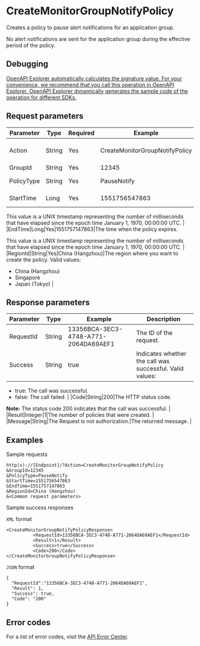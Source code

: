 # CreateMonitorGroupNotifyPolicy

Creates a policy to pause alert notifications for an application group.

No alert notifications are sent for the application group during the effective period of the policy.

## Debugging

[OpenAPI Explorer automatically calculates the signature value. For your convenience, we recommend that you call this operation in OpenAPI Explorer. OpenAPI Explorer dynamically generates the sample code of the operation for different SDKs.](https://api.aliyun.com/#product=Cms&api=CreateMonitorGroupNotifyPolicy&type=RPC&version=2019-01-01)

## Request parameters

|Parameter|Type|Required|Example|Description|
|---------|----|--------|-------|-----------|
|Action|String|Yes|CreateMonitorGroupNotifyPolicy|The operation that you want to perform. Set the value to CreateMonitorGroupNotifyPolicy. |
|GroupId|String|Yes|12345|The ID of the application group. |
|PolicyType|String|Yes|PauseNotify|The type of the policy. Set the value to PauseNotify. |
|StartTime|Long|Yes|1551756547863|The time when the policy takes effect.

This value is a UNIX timestamp representing the number of milliseconds that have elapsed since the epoch time January 1, 1970, 00:00:00 UTC. |
|EndTime|Long|Yes|1551757147863|The time when the policy expires.

This value is a UNIX timestamp representing the number of milliseconds that have elapsed since the epoch time January 1, 1970, 00:00:00 UTC. |
|RegionId|String|Yes|China \(Hangzhou\)|The region where you want to create the policy. Valid values:

-   China \(Hangzhou\)
-   Singapore
-   Japan \(Tokyo\) |

## Response parameters

|Parameter|Type|Example|Description|
|---------|----|-------|-----------|
|RequestId|String|13356BCA-3EC3-4748-A771-2064DA69AEF1|The ID of the request. |
|Success|String|true|Indicates whether the call was successful. Valid values:

-   true: The call was successful.
-   false: The call failed. |
|Code|String|200|The HTTP status code.

**Note:** The status code 200 indicates that the call was successful. |
|Result|Integer|1|The number of policies that were created. |
|Message|String|The Request is not authorization.|The returned message. |

## Examples

Sample requests

```
http(s)://[Endpoint]/?Action=CreateMonitorGroupNotifyPolicy
&GroupId=12345
&PolicyType=PauseNotify
&StartTime=1551756547863
&EndTime=1551757147863
&RegionId=China (Hangzhou)
&<Common request parameters>
```

Sample success responses

`XML` format

```
<CreateMonitorGroupNotifyPolicyResponse>
          <RequestId>13356BCA-3EC3-4748-A771-2064DA69AEF1</RequestId>
          <Result>1</Result>
          <Success>true</Success>
          <Code>200</Code>
</CreateMonitorGroupNotifyPolicyResponse>
```

`JSON` format

```
{
  "RequestId":"13356BCA-3EC3-4748-A771-2064DA69AEF1",
  "Result": 1,
  "Success": true,
  "Code": "200"
}
```

## Error codes

For a list of error codes, visit the [API Error Center](https://error-center.alibabacloud.com/status/product/Cms).

